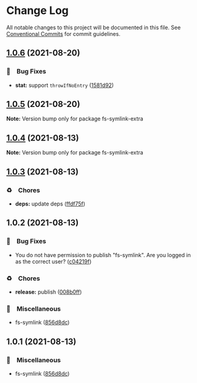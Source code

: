 # Change Log

All notable changes to this project will be documented in this file.
See [Conventional Commits](https://conventionalcommits.org) for commit guidelines.

## [1.0.6](https://github.com/bluelovers/ws-iconv/compare/fs-symlink-extra@1.0.5...fs-symlink-extra@1.0.6) (2021-08-20)


### 🐛　Bug Fixes

* **stat:** support `throwIfNoEntry` ([1581d92](https://github.com/bluelovers/ws-iconv/commit/1581d92553222f767dc7c9b6c03dc000a595b0a4))





## [1.0.5](https://github.com/bluelovers/ws-iconv/compare/fs-symlink-extra@1.0.4...fs-symlink-extra@1.0.5) (2021-08-20)

**Note:** Version bump only for package fs-symlink-extra





## [1.0.4](https://github.com/bluelovers/ws-iconv/compare/fs-symlink-extra@1.0.3...fs-symlink-extra@1.0.4) (2021-08-13)

**Note:** Version bump only for package fs-symlink-extra





## [1.0.3](https://github.com/bluelovers/ws-iconv/compare/fs-symlink-extra@1.0.2...fs-symlink-extra@1.0.3) (2021-08-13)


### ♻️　Chores

* **deps:** update deps ([ffdf75f](https://github.com/bluelovers/ws-iconv/commit/ffdf75f27917b2698690436b66df040f2cc5cebc))





## 1.0.2 (2021-08-13)


### 🐛　Bug Fixes

* You do not have permission to publish "fs-symlink". Are you logged in as the correct user? ([c04219f](https://github.com/bluelovers/ws-iconv/commit/c04219fd4047650db80e3915997dcfacdc7f7700))


### ♻️　Chores

* **release:** publish ([008b0ff](https://github.com/bluelovers/ws-iconv/commit/008b0ff206ac188acd641377c3a6e4fb3a73acbe))


### 🔖　Miscellaneous

* fs-symlink ([856d8dc](https://github.com/bluelovers/ws-iconv/commit/856d8dc8d543a71833c92507fb844956623835f3))





## 1.0.1 (2021-08-13)


### 🔖　Miscellaneous

* fs-symlink ([856d8dc](https://github.com/bluelovers/ws-iconv/commit/856d8dc8d543a71833c92507fb844956623835f3))

